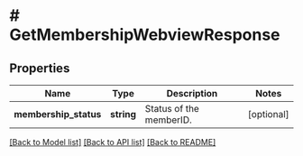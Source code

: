 # # GetMembershipWebviewResponse

## Properties

Name | Type | Description | Notes
------------ | ------------- | ------------- | -------------
**membership_status** | **string** | Status of the memberID. | [optional]

[[Back to Model list]](../../README.md#models) [[Back to API list]](../../README.md#endpoints) [[Back to README]](../../README.md)
